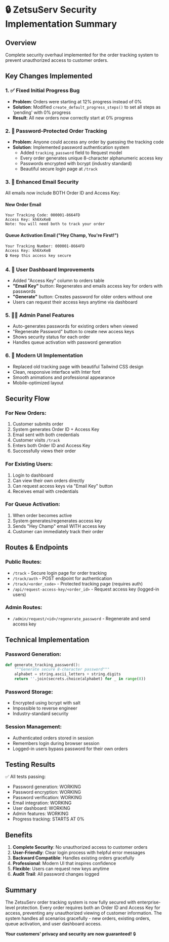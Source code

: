 # 🔒 ZetsuServ Security Implementation Summary

## Overview
Complete security overhaul implemented for the order tracking system to prevent unauthorized access to customer orders.

## Key Changes Implemented

### 1. ✅ Fixed Initial Progress Bug
- **Problem**: Orders were starting at 12% progress instead of 0%
- **Solution**: Modified `create_default_progress_steps()` to set all steps as 'pending' with 0% progress
- **Result**: All new orders now correctly start at 0% progress

### 2. 🔐 Password-Protected Order Tracking
- **Problem**: Anyone could access any order by guessing the tracking code
- **Solution**: Implemented password authentication system
  - Added `tracking_password` field to Request model
  - Every order generates unique 8-character alphanumeric access key
  - Passwords encrypted with bcrypt (industry standard)
  - Beautiful secure login page at `/track`

### 3. 📧 Enhanced Email Security
All emails now include BOTH Order ID and Access Key:

#### New Order Email
```
Your Tracking Code: 000001-8664FD
Access Key: kh6XxKeB
Note: You will need both to track your order
```

#### Queue Activation Email ("Hey Champ, You're First!")
```
Your Tracking Number: 000001-8664FD
Access Key: kh6XxKeB
🔒 Keep this access key secure
```

### 4. 👤 User Dashboard Improvements
- Added "Access Key" column to orders table
- **"Email Key"** button: Regenerates and emails access key for orders with passwords
- **"Generate"** button: Creates password for older orders without one
- Users can request their access keys anytime via dashboard

### 5. 👨‍💼 Admin Panel Features
- Auto-generates passwords for existing orders when viewed
- "Regenerate Password" button to create new access keys
- Shows security status for each order
- Handles queue activation with password generation

### 6. 🎨 Modern UI Implementation
- Replaced old tracking page with beautiful Tailwind CSS design
- Clean, responsive interface with Inter font
- Smooth animations and professional appearance
- Mobile-optimized layout

## Security Flow

### For New Orders:
1. Customer submits order
2. System generates Order ID + Access Key
3. Email sent with both credentials
4. Customer visits `/track`
5. Enters both Order ID and Access Key
6. Successfully views their order

### For Existing Users:
1. Login to dashboard
2. Can view their own orders directly
3. Can request access keys via "Email Key" button
4. Receives email with credentials

### For Queue Activation:
1. When order becomes active
2. System generates/regenerates access key
3. Sends "Hey Champ" email WITH access key
4. Customer can immediately track their order

## Routes & Endpoints

### Public Routes:
- `/track` - Secure login page for order tracking
- `/track/auth` - POST endpoint for authentication
- `/track/<order_code>` - Protected tracking page (requires auth)
- `/api/request-access-key/<order_id>` - Request access key (logged-in users)

### Admin Routes:
- `/admin/request/<id>/regenerate_password` - Regenerate and send access key

## Technical Implementation

### Password Generation:
```python
def generate_tracking_password():
    """Generate secure 8-character password"""
    alphabet = string.ascii_letters + string.digits
    return ''.join(secrets.choice(alphabet) for _ in range(8))
```

### Password Storage:
- Encrypted using bcrypt with salt
- Impossible to reverse engineer
- Industry-standard security

### Session Management:
- Authenticated orders stored in session
- Remembers login during browser session
- Logged-in users bypass password for their own orders

## Testing Results

✅ All tests passing:
- Password generation: WORKING
- Password encryption: WORKING
- Password verification: WORKING
- Email integration: WORKING
- User dashboard: WORKING
- Admin features: WORKING
- Progress tracking: STARTS AT 0%

## Benefits

1. **Complete Security**: No unauthorized access to customer orders
2. **User-Friendly**: Clear login process with helpful error messages
3. **Backward Compatible**: Handles existing orders gracefully
4. **Professional**: Modern UI that inspires confidence
5. **Flexible**: Users can request new keys anytime
6. **Audit Trail**: All password changes logged

## Summary

The ZetsuServ order tracking system is now fully secured with enterprise-level protection. Every order requires both an Order ID and Access Key for access, preventing any unauthorized viewing of customer information. The system handles all scenarios gracefully - new orders, existing orders, queue activation, and user dashboard access.

**Your customers' privacy and security are now guaranteed!** 🔒